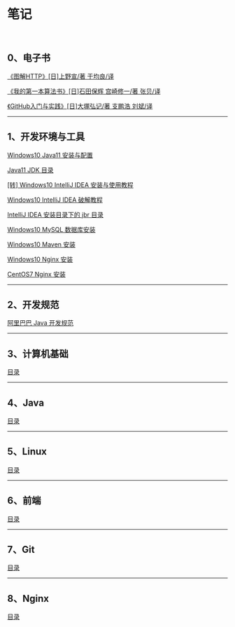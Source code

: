 # 笔记

<br/>

## 0、电子书

[《图解HTTP》[日]上野宣/著 于均良/译](https://yyscyber.github.io/e-book/4580d6ea-9a5a-4e33-a552-aaa28b9e7188.pdf)

[《我的第一本算法书》[日]石田保辉 宫崎修一/著 张贝/译](https://yyscyber.github.io/e-book/f8112d7a-c18a-4426-926c-7ad4376e2751.pdf)

[《GitHub入门与实践》[日]大塚弘记/著 支鹏浩 刘斌/译](https://yyscyber.github.io/e-book/03aa34aa-d586-4b1d-ad57-dce34967143e.pdf)

---

## 1、开发环境与工具

[Windows10 Java11 安装与配置](https://yyscyber.github.io/development-environment-and-tools/6d1da0cd-3e0d-46cc-98f6-8701be0a397e)



[Java11 JDK 目录](https://yyscyber.github.io/development-environment-and-tools/a0864076-87af-4f40-990c-56fff7098d14)



[[转] Windows10 IntelliJ IDEA 安装与使用教程](https://gitee.com/lagouedu/Basic-document/blob/master/document/IDEA.md)



[Windows10 IntelliJ IDEA 破解教程](https://yyscyber.github.io/development-environment-and-tools/8e09ded4-0d8e-4059-a6c1-98f30bc6a406)



[IntelliJ IDEA 安装目录下的 jbr 目录](https://yyscyber.github.io/development-environment-and-tools/320589d1-0185-4076-b844-671b3fb2dded)



[Windows10 MySQL 数据库安装](https://yyscyber.github.io/development-environment-and-tools/32ebf509-176c-4a6d-aec8-f2b1d4154d49)



[Windows10 Maven 安装](https://yyscyber.github.io/development-environment-and-tools/7a842f6a-c795-4811-bd2f-1a14e11fca6d)



[Windows10 Nginx 安装](https://yyscyber.github.io/development-environment-and-tools/c633bfcc-8ee5-4ca2-94d1-768b8106a442)



[CentOS7 Nginx 安装](https://yyscyber.github.io/development-environment-and-tools/d0e6e158-3715-40f6-a709-c400d3a547a6)

---

## 2、开发规范

[阿里巴巴 Java 开发规范](https://yyscyber.github.io/development-specification/5e11e579-4c1d-4f93-b18d-1d05cfb33406)

---

## 3、计算机基础

[目录](https://yyscyber.github.io/computer-basic/index)

---

## 4、Java

[目录](https://yyscyber.github.io/java/index)

---

## 5、Linux

[目录]()

---

## 6、前端

[目录]()

---

## 7、Git

[目录]()

---

## 8、Nginx

[目录]()